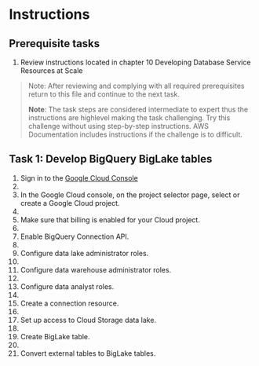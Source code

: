 # Instructions

## Prerequisite tasks

1. Review instructions located in chapter 10 Developing Database Service Resources at Scale
> Note: After reviewing and complying with all required prerequisites return to this file and continue to the next task.
> 
> **Note**: The task steps are considered intermediate to expert thus the instructions are highlevel making the task challenging. Try this challenge without using step-by-step instructions. AWS Documentation includes instructions if the challenge is to difficult.

## Task 1: Develop BigQuery BigLake tables

1.	Sign in to the [Google Cloud Console](https://console.cloud.google.com/)
2.	
3.	In the Google Cloud console, on the project selector page, select or create a Google Cloud project.
4.	
5.	Make sure that billing is enabled for your Cloud project.
6.	
7.	Enable BigQuery Connection API.
8.	
9.	Configure data lake administrator roles.
10.	
11.	Configure data warehouse administrator roles.
12.	
13.	Configure data analyst roles.
14.	
15.	Create a connection resource.
16.	
17.	Set up access to Cloud Storage data lake.
18.	
19.	Create BigLake table.
20.	
21.	Convert external tables to BigLake tables.

